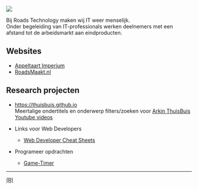 [![](https://roads-technology.nl/wp-content/uploads/2019/07/logo.png)](https://roads-technology.nl)

Bij Roads Technology maken wij IT weer menselijk.  
Onder begeleiding van IT-professionals werken deelnemers met een afstand tot de arbeidsmarkt aan eindproducten.


## Websites

* [Appeltaart Imperium](https://appeltaartimperium.nl/)
* [RoadsMaakt.nl](https://roadsmaakt.nl)


## Research projecten

* https://thuisbuis.github.io  
Meertalige ondertitels en onderwerp filters/zoeken voor [Arkin ThuisBuis Youtube videos](https://www.youtube.com/c/Thuisbuis/featured)

* Links voor Web Developers

    * [Web Developer Cheat Sheets](https://dev.to/insha/the-ultimate-cheat-sheet-list-for-web-developers-2i9i)

* Programeer opdrachten

    * [Game-Timer](http://everybo.dy.fi/gametimer/gametimer.html)

<hr>

<a href="https://github.com/roads-technology/roads-technology.github.io/edit/main/README.md">(R)</a>
